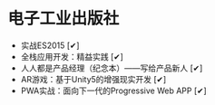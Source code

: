 # 电子工业出版社
- 实战ES2015  [✔]
- 全栈应用开发：精益实践  [✔]
- 人人都是产品经理（纪念本）——写给产品新人  [✔]
- AR游戏：基于Unity5的增强现实开发  [✔]
- PWA实战：面向下一代的Progressive Web APP  [✔]
